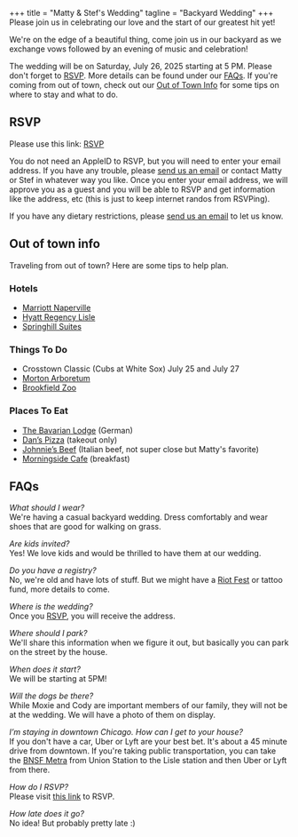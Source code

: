 +++
title = "Matty & Stef's Wedding"
tagline = "Backyard Wedding"
+++
Please join us in celebrating our love and the start of our greatest hit yet!

We're on the edge of a beautiful thing, come join us in our backyard as we exchange vows followed by an evening of music and celebration!

The wedding will be on Saturday, July 26, 2025 starting at 5 PM. Please don't forget to [RSVP](https://www.icloud.com/invites/0e1p9Su9-4w7n00J9n5jVZFfw). More details can be found under our [FAQs](#faqs). If you're coming from out of town, check out our [Out of Town Info](#out-of-town-info) for some tips on where to stay and what to do.

## RSVP

Please use this link: [RSVP](/rsvp)

You do not need an AppleID to RSVP, but you will need to enter your email address. If you have any trouble, please [send us an email](mailto:matt.stratton@gmail.com) or contact Matty or Stef in whatever way you like. Once you enter your email address, we will approve you as a guest and you will be able to RSVP and get information like the address, etc (this is just to keep internet randos from RSVPing).

If you have any dietary restrictions, please [send us an email](mailto:matt.stratton@gmail.com) to let us know.

## Out of town info

Traveling from out of town? Here are some tips to help plan.

### Hotels

- [Marriott Naperville](https://www.marriott.com/en-us/hotels/chimn-chicago-marriott-naperville/overview/)
- [Hyatt Regency Lisle](https://www.hyatt.com/hyatt-regency/en-US/lisle-hyatt-regency-lisle-near-naperville)
- [Springhill Suites](https://www.marriott.com/en-us/hotels/chiwr-springhill-suites-chicago-naperville-warrenville/overview/)

### Things To Do

- Crosstown Classic (Cubs at White Sox) July 25 and July 27
- [Morton Arboretum](https://mortonarb.org/)
- [Brookfield Zoo](https://www.brookfieldzoo.org/)

### Places To Eat

- [The Bavarian Lodge](https://bavarian-lodge.com/) (German)
- [Dan’s Pizza](https://www.danspizza.net/) (takeout only)
- [Johnnie’s Beef](https://g.co/kgs/zZVx4qe) (Italian beef, not super close but Matty's favorite)
- [Morningside Cafe](https://www.morningsidelisle.com/) (breakfast)

## FAQs

*What should I wear?*<br>
We're having a casual backyard wedding. Dress comfortably and wear shoes that are good for walking on grass.

*Are kids invited?*<br>
Yes! We love kids and would be thrilled to have them at our wedding.

*Do you have a registry?*<br>
No, we're old and have lots of stuff. But we might have a [Riot Fest](https://riotfest.org/) or tattoo fund, more details to come.

*Where is the wedding?*<br>
Once you [RSVP](/rsvp), you will receive the address.

*Where should I park?*<br>
We'll share this information when we figure it out, but basically you can park on the street by the house.

*When does it start?*<br>
We will be starting at 5PM!

*Will the dogs be there?*<br>
While Moxie and Cody are important members of our family, they will not be at the wedding. We will have a photo of them on display.

*I’m staying in downtown Chicago. How can I get to your house?*<br>
If you don't have a car, Uber or Lyft are your best bet. It's about a 45 minute drive from downtown. If you're taking public transportation, you can take the [BNSF Metra](https://ridertools.metrarail.com/maps-schedules/train-lines/BNSF) from Union Station to the Lisle station and then Uber or Lyft from there.

*How do I RSVP?*<br>
Please visit [this link](/rsvp) to RSVP.

*How late does it go?*<br>
No idea! But probably pretty late :)
